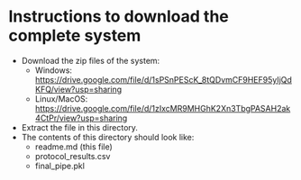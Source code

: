 # Instructions to download the complete system
* Download the zip files of the system:
  * Windows: https://drive.google.com/file/d/1sPSnPEScK_8tQDvmCF9HEF95yIjQdKFQ/view?usp=sharing
  * Linux/MacOS: https://drive.google.com/file/d/1zIxcMR9MHGhK2Xn3TbgPASAH2ak4CtPr/view?usp=sharing
* Extract the file in this directory.
* The contents of this directory should look like:
  * readme.md (this file)
  * protocol_results.csv
  * final_pipe.pkl
